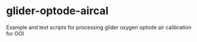 # glider-optode-aircal
 Example and test scripts for processing glider oxygen optode air calibration for OOI
